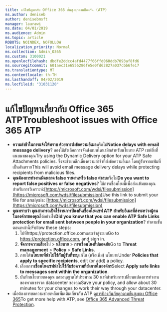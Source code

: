 ```yaml
---
title: แก้ไขปัญหากับ Office 365 ขั้นสูงคุกคามป้องกัน (ATP)
ms.author: deniseb
author: denisebmsft
manager: laurawi
ms.date: 04/01/2019
ms.audience: Admin
ms.topic: article
ROBOTS: NOINDEX, NOFOLLOW
localization_priority: Normal
ms.collection: Admin_O365
ms.custom: 3100021
ms.openlocfilehash: dbdfe2ddcc4afd4477f66ffd060ddb7093af8fd6
ms.sourcegitcommit: 601aec31e6556286fe5e0fd62827a037cbb6fe17
ms.translationtype: MT
ms.contentlocale: th-TH
ms.lasthandoff: 04/02/2019
ms.locfileid: "31031120"
---
```

# <a name="troubleshoot-issues-with-office-365-atp"></a><span data-ttu-id="1f671-102">แก้ไขปัญหาเกี่ยวกับ Office 365 ATP</span><span class="sxs-lookup"><span data-stu-id="1f671-102">Troubleshoot issues with Office 365 ATP</span></span>

- <span data-ttu-id="1f671-103">**ความล่าช้าในการแจ้งให้ทราบ ด้วยการส่งข้อความอีเมล**หรือไม่</span><span class="sxs-lookup"><span data-stu-id="1f671-103">**Notice delays with email message delivery**?</span></span> <span data-ttu-id="1f671-104">ลองใช้ตัวเลือกการจัดส่งแบบไดนามิกสำหรับนโยบาย ATP เซฟสิ่งที่แนบมาของคุณ</span><span class="sxs-lookup"><span data-stu-id="1f671-104">Try using the Dynamic Delivery option for your ATP Safe Attachments policies.</span></span> <span data-ttu-id="1f671-105">ซึ่งจะช่วยหลีกเลี่ยงความล่าช้าที่ส่งข้อความอีเมล โดยผู้รับจากแฟ้มที่เป็นอันตราย</span><span class="sxs-lookup"><span data-stu-id="1f671-105">This will avoid email message delivery delays while protecting recipients from malicious files.</span></span>
- <span data-ttu-id="1f671-106">**คุณต้องการทำงานผิดพลาด false รายงานหรือ false ค่าลบ**หรือไม่</span><span class="sxs-lookup"><span data-stu-id="1f671-106">**Do you want to report false positives or false negatives**?</span></span> <span data-ttu-id="1f671-107">ใช้การเชื่อมโยงนี้เพื่อส่งแฟ้มของคุณสำหรับการวิเคราะห์:[https://microsoft.com/wdsi/filesubmission](https://microsoft.com/wdsi/filesubmission)</span><span class="sxs-lookup"><span data-stu-id="1f671-107">Use this link to submit your file for analysis: [https://microsoft.com/wdsi/filesubmission](https://microsoft.com/wdsi/filesubmission)</span></span>
- <span data-ttu-id="1f671-108">**คุณทราบว่า คุณสามารถเปิดใช้งานการป้องกันเชื่อมโยงเซฟ ATP สำหรับอีเมลที่ส่งระหว่างผู้คนในองค์กรของคุณ**ได้อย่างไร</span><span class="sxs-lookup"><span data-stu-id="1f671-108">**Did you know that you can enable ATP Safe Links protection for email sent between people in your organization**?</span></span> <span data-ttu-id="1f671-109">ทำตามขั้นตอนเหล่านี้:</span><span class="sxs-lookup"><span data-stu-id="1f671-109">Follow these steps:</span></span>
    1. <span data-ttu-id="1f671-110">ไปที่https://protection.office.comและเข้าสู่ระบบ</span><span class="sxs-lookup"><span data-stu-id="1f671-110">Go to https://protection.office.com, and sign in.</span></span>
    2. <span data-ttu-id="1f671-111">**จัดการความเสี่ยง**ไป > **นโยบาย** > **การเชื่อมโยงที่ปลอดภัย**</span><span class="sxs-lookup"><span data-stu-id="1f671-111">Go to **Threat management** > **Policy** > **Safe Links**.</span></span>
    3. <span data-ttu-id="1f671-112">ภายใต้**นโยบายที่นำไปใช้กับผู้รับที่ระบุ**แก้ไข (หรือเพิ่ม) นโยบาย</span><span class="sxs-lookup"><span data-stu-id="1f671-112">Under **Policies that apply to specific recipients**, edit (or add) a policy.</span></span>
    4. <span data-ttu-id="1f671-113">เลือกการ**เชื่อมโยงเซฟนำไปใช้กับข้อความที่ส่งภายในองค์กร**</span><span class="sxs-lookup"><span data-stu-id="1f671-113">Select **Apply safe links to messages sent within the organization**.</span></span>
    5. <span data-ttu-id="1f671-114">บันทึกนโยบายของคุณ และอนุญาตให้ประมาณ 30 นาทีสำหรับการเปลี่ยนแปลงการทำงานของพวกเขารวด datacenter ของคุณ</span><span class="sxs-lookup"><span data-stu-id="1f671-114">Save your policy, and allow about 30 minutes for your changes to work their way through your datacenter.</span></span>
- <span data-ttu-id="1f671-115">เมื่อต้องการขอความช่วยเหลือเพิ่มเติมเกี่ยวกับ ATP ดู[การป้องกันภัยคุกคามขั้นสูงของ Office 365](https://docs.microsoft.com/office365/securitycompliance/office-365-atp)</span><span class="sxs-lookup"><span data-stu-id="1f671-115">To get more help with ATP, see [Office 365 Advanced Threat Protection](https://docs.microsoft.com/office365/securitycompliance/office-365-atp).</span></span>